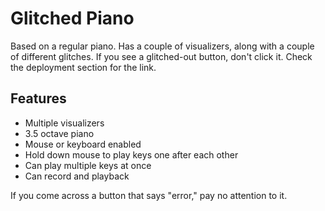 # Glitched Piano
Based on a regular piano. Has a couple of visualizers, along with a couple of different glitches. If you see a glitched-out button, don't click it. Check the deployment section for the link.

## Features
- Multiple visualizers
- 3.5 octave piano
- Mouse or keyboard enabled
- Hold down mouse to play keys one after each other
- Can play multiple keys at once
- Can record and playback

If you come across a button that says "error," pay no attention to it.
